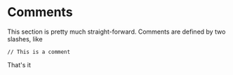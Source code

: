 # Comments
This section is pretty much straight-forward. Comments are defined by two slashes, like
```duck
// This is a comment
```

That's it
